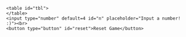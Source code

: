 <html>
<head>
	<meta name="viewport" content="width=device-width, initial-scale=1.0">
	<meta http-equiv="Content-Type" content="text/html; charset=UTF-8" />
	<link rel="stylesheet" href="hopscotch.css">
	<title>Tile Sliding Puzzle</title>
</head>
<body>

	<table id="tbl">
	</table>
	<input type="number" default=4 id="n" placeholder="Input a number! :)"><br>
	<button type="button" id="reset">Reset Game</button>

</body>
<script type="text/javascript" src="lib/js/puzzle.js"></script>
</html>